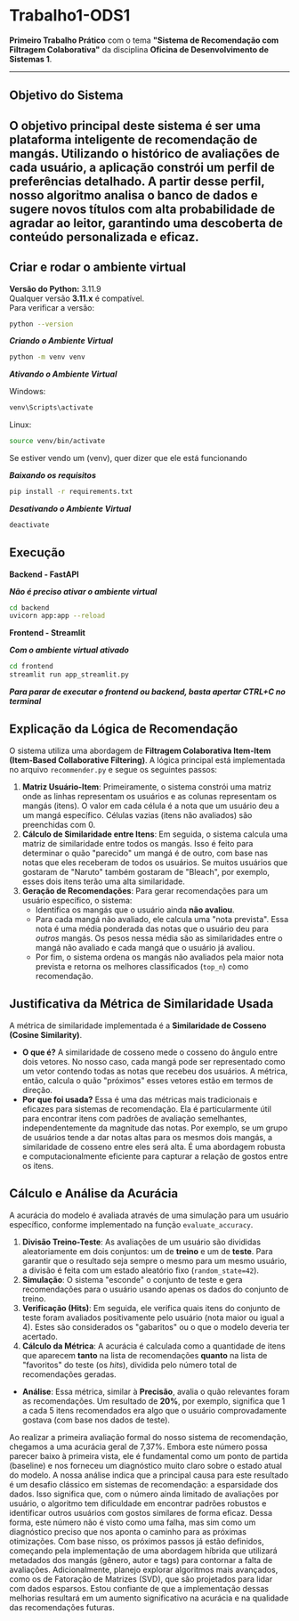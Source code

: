 # Trabalho1-ODS1

**Primeiro Trabalho Prático** com o tema **"Sistema de Recomendação com Filtragem Colaborativa"** da disciplina **Oficina de Desenvolvimento de Sistemas 1**.

---
## Objetivo do Sistema 
O objetivo principal deste sistema é ser uma plataforma inteligente de recomendação de mangás. Utilizando o histórico de avaliações de cada usuário, a aplicação constrói um perfil de preferências detalhado. A partir desse perfil, nosso algoritmo analisa o banco de dados e sugere novos títulos com alta probabilidade de agradar ao leitor, garantindo uma descoberta de conteúdo personalizada e eficaz.
---

## Criar e rodar o ambiente virtual

**Versão do Python:** 3.11.9  
Qualquer versão **3.11.x** é compatível.  
Para verificar a versão:

```bash
python --version
```

***Criando o Ambiente Virtual***

```bash
python -m venv venv
```
 
***Ativando o Ambiente Virtual***

Windows: 

```bash
venv\Scripts\activate
```

Linux: 

```bash
source venv/bin/activate
```

Se estiver vendo um (venv), quer dizer que ele está funcionando

***Baixando os requisitos***

```bash
pip install -r requirements.txt
```

***Desativando o Ambiente Virtual***

```bash
deactivate
```

## Execução

**Backend - FastAPI**

***Não é preciso ativar o ambiente virtual***

```bash
cd backend
uvicorn app:app --reload
```

**Frontend - Streamlit**

***Com o ambiente virtual ativado***

```bash
cd frontend
streamlit run app_streamlit.py
```

***Para parar de executar o frontend ou backend, basta apertar CTRL+C no terminal***

## Explicação da Lógica de Recomendação

O sistema utiliza uma abordagem de **Filtragem Colaborativa Item-Item (Item-Based Collaborative Filtering)**. A lógica principal está implementada no arquivo `recommender.py` e segue os seguintes passos:

1.  **Matriz Usuário-Item**: Primeiramente, o sistema constrói uma matriz onde as linhas representam os usuários e as colunas representam os mangás (itens). O valor em cada célula é a nota que um usuário deu a um mangá específico. Células vazias (itens não avaliados) são preenchidas com 0.
2.  **Cálculo de Similaridade entre Itens**: Em seguida, o sistema calcula uma matriz de similaridade entre todos os mangás. Isso é feito para determinar o quão "parecido" um mangá é de outro, com base nas notas que eles receberam de todos os usuários. Se muitos usuários que gostaram de "Naruto" também gostaram de "Bleach", por exemplo, esses dois itens terão uma alta similaridade.
3.  **Geração de Recomendações**: Para gerar recomendações para um usuário específico, o sistema:
    * Identifica os mangás que o usuário ainda **não avaliou**.
    * Para cada mangá não avaliado, ele calcula uma "nota prevista". Essa nota é uma média ponderada das notas que o usuário deu para *outros* mangás. Os pesos nessa média são as similaridades entre o mangá não avaliado e cada mangá que o usuário já avaliou.
    * Por fim, o sistema ordena os mangás não avaliados pela maior nota prevista e retorna os melhores classificados (`top_n`) como recomendação.

## Justificativa da Métrica de Similaridade Usada

A métrica de similaridade implementada é a **Similaridade de Cosseno (Cosine Similarity)**.

* **O que é?** A similaridade de cosseno mede o cosseno do ângulo entre dois vetores. No nosso caso, cada mangá pode ser representado como um vetor contendo todas as notas que recebeu dos usuários. A métrica, então, calcula o quão "próximos" esses vetores estão em termos de direção.
* **Por que foi usada?** Essa é uma das métricas mais tradicionais e eficazes para sistemas de recomendação. Ela é particularmente útil para encontrar itens com padrões de avaliação semelhantes, independentemente da magnitude das notas. Por exemplo, se um grupo de usuários tende a dar notas altas para os mesmos dois mangás, a similaridade de cosseno entre eles será alta. É uma abordagem robusta e computacionalmente eficiente para capturar a relação de gostos entre os itens.

## Cálculo e Análise da Acurácia

A acurácia do modelo é avaliada através de uma simulação para um usuário específico, conforme implementado na função `evaluate_accuracy`.

1.  **Divisão Treino-Teste**: As avaliações de um usuário são divididas aleatoriamente em dois conjuntos: um de **treino** e um de **teste**. Para garantir que o resultado seja sempre o mesmo para um mesmo usuário, a divisão é feita com um estado aleatório fixo (`random_state=42`).
2.  **Simulação**: O sistema "esconde" o conjunto de teste e gera recomendações para o usuário usando apenas os dados do conjunto de treino.
3.  **Verificação (Hits)**: Em seguida, ele verifica quais itens do conjunto de teste foram avaliados positivamente pelo usuário (nota maior ou igual a 4). Estes são considerados os "gabaritos" ou o que o modelo deveria ter acertado.
4.  **Cálculo da Métrica**: A acurácia é calculada como a quantidade de itens que aparecem **tanto** na lista de recomendações **quanto** na lista de "favoritos" do teste (os *hits*), dividida pelo número total de recomendações geradas.

* **Análise**: Essa métrica, similar à **Precisão**, avalia o quão relevantes foram as recomendações. Um resultado de **20%**, por exemplo, significa que 1 a cada 5 itens recomendados era algo que o usuário comprovadamente gostava (com base nos dados de teste).

Ao realizar a primeira avaliação formal do nosso sistema de recomendação, chegamos a uma acurácia geral de 7,37%. Embora este número possa parecer baixo à primeira vista, ele é fundamental como um ponto de partida (baseline) e nos forneceu um diagnóstico muito claro sobre o estado atual do modelo. A nossa análise indica que a principal causa para este resultado é um desafio clássico em sistemas de recomendação: a esparsidade dos dados. Isso significa que, com o número ainda limitado de avaliações por usuário, o algoritmo tem dificuldade em encontrar padrões robustos e identificar outros usuários com gostos similares de forma eficaz. Dessa forma, este número não é visto como uma falha, mas sim como um diagnóstico preciso que nos aponta o caminho para as próximas otimizações. Com base nisso, os próximos passos já estão definidos, começando pela implementação de uma abordagem híbrida que utilizará metadados dos mangás (gênero, autor e tags) para contornar a falta de avaliações. Adicionalmente, planejo explorar algoritmos mais avançados, como os de Fatoração de Matrizes (SVD), que são projetados para lidar com dados esparsos. Estou confiante de que a implementação dessas melhorias resultará em um aumento significativo na acurácia e na qualidade das recomendações futuras.
